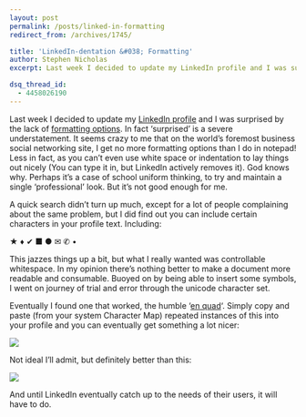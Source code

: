 ```yaml
---
layout: post
permalink: /posts/linked-in-formatting
redirect_from: /archives/1745/

title: 'LinkedIn-dentation &#038; Formatting'
author: Stephen Nicholas
excerpt: Last week I decided to update my LinkedIn profile and I was surprised by the lack of formatting options. Luckily I found a few ways around that...

dsq_thread_id:
  - 4458026190
---
```

Last week I decided to update my <a href="http://uk.linkedin.com/in/stephendnicholas/" target="_blank">LinkedIn profile</a> and I was surprised by the lack of <a href="http://help.linkedin.com/app/answers/detail/a_id/1237/~/formatting-text-or-adding-links" target="_blank">formatting options</a>. In fact &#8216;surprised&#8217; is a severe understatement. It seems crazy to me that on the world&#8217;s foremost business social networking site, I get no more formatting options than I do in notepad! Less in fact, as you can&#8217;t even use white space or indentation to lay things out nicely (You can type it in, but LinkedIn actively removes it). God knows why. Perhaps it&#8217;s a case of school uniform thinking, to try and maintain a single &#8216;professional&#8217; look. But it&#8217;s not good enough for me.

A quick search didn&#8217;t turn up much, except for a lot of people complaining about the same problem, but I did find out you can include certain characters in your profile text. Including:

★ ♦ ✔ ■ ● ✉ ✆ •

This jazzes things up a bit, but what I really wanted was controllable whitespace. In my opinion there&#8217;s nothing better to make a document more readable and consumable. Buoyed on by being able to insert some symbols, I went on journey of trial and error through the unicode character set. 

Eventually I found one that worked, the humble &#8216;<a href="http://www.fileformat.info/info/unicode/char/2000/index.htm" target="_blank">en quad</a>&#8216;. Simply copy and paste (from your system Character Map) repeated instances of this into your profile and you can eventually get something a lot nicer:

<img src="{{ site.baseurl}}/assets/img/linkedingoodformat.png" />

Not ideal I&#8217;ll admit, but definitely better than this:

<img src="{{ site.baseurl}}/assets/img/linkedinbadformat.png" />

And until LinkedIn eventually catch up to the needs of their users, it will have to do.
